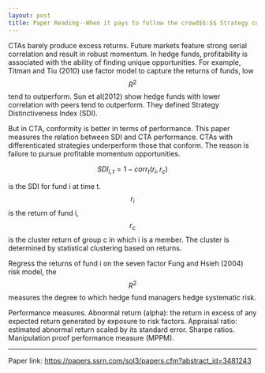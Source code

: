 ```yaml
---
layout: post
title: Paper Reading--When it pays to follow the crowd$$:$$ Strategy conformity and CTA performance
---
```


CTAs barely produce excess returns. Future markets feature strong serial correlation and result in robust momentum. In hedge funds, profitability is associated with the ability of finding unique opportunities. For example, Titman and Tiu (2010) use factor model to capture the returns of funds, low $$R^2$$ tend to outperform. Sun et al(2012) show hedge funds with lower correlation with peers tend to outperform. They defined Strategy Distinctiveness Index (SDI).

But in CTA, conformity is better in terms of performance. This paper measures the relation between SDI and CTA performance. CTAs with differenticated strategies underperform those that conform. The reason is failure to pursue profitable momentum opportunities.

$$
SDI_{i, t} = 1-corr_t(r_i, r_c)
$$

is the SDI for fund i at time t. $$r_i$$ is the return of fund i, $$r_c$$ is the cluster return of group c in which i is a member. The cluster is determined by statistical clustering based on returns.


Regress the returns of fund i on the seven factor Fung and Hsieh (2004) risk model, the $$R^2$$ measures the degree to which hedge fund managers hedge systematic risk.

Performance measures. Abnormal return (alpha): the return in excess of any expected return generated by exposure to risk factors. Appraisal ratio: estimated abnormal return scaled by its standard error. Sharpe ratios. Manipulation proof performance measure (MPPM).




---

Paper link: https://papers.ssrn.com/sol3/papers.cfm?abstract_id=3481243
